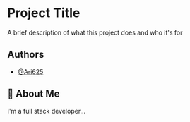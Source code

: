 
# Project Title

A brief description of what this project does and who it's for


## Authors

- [@Ari625](https://www.github.com/Ari625)


## 🚀 About Me
I'm a full stack developer...


